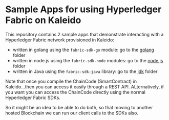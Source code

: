 # Sample Apps for using Hyperledger Fabric on Kaleido

This repository contains 2 sample apps that demonstrate interacting with a Hyperledger Fabric network provisioned in Kaleido:

- written in golang using the `fabric-sdk-go` module: go to the [golang](./golang) folder
- written in node.js using the `fabric-sdk-node` modules: go to the [node.js](./node.js) folder
- written in Java using the `fabric-sdk-java` library: go to the [jdk](./jdk) folder

Note that once you compile the ChainCode (SmartContract) in Kaleido...then you can access it easily through a REST API.
ALternatively, if you want you can access the ChainCode directly using the normal Hyperledger Fabric SDKs.

So it might be an idea to be able to do both, so that moving to another hosted Blockchain we can run our client calls to the SDKs also.
